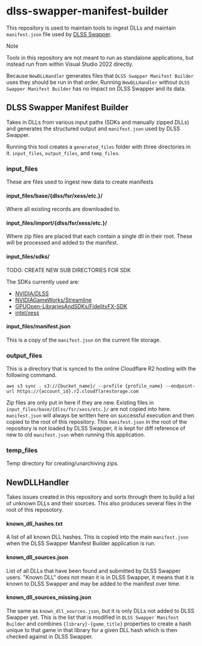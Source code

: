 # dlss-swapper-manifest-builder

This repository is used to maintain tools to ingest DLLs and maintain `manifest.json` file used by [DLSS Swapper](https://github.com/beeradmoore/dlss-swapper).

> [!NOTE]  
> Tools in this repository are not meant to run as standalone applications, but instead run from within Visual Studio 2022 directly.

Because `NewDLLHandler` generates files that `DLSS Swapper Manifest Builder` uses they should be run in that order. Running `NewDLLHandler` without `DLSS Swapper Manifest Builder` has no impact on DLSS Swapper and its data.

## DLSS Swapper Manifest Builder 

Takes in DLLs from various input paths (SDKs and manually zipped DLLs) and generates the structured output and `manifest.json` used by DLSS Swapper.

Running this tool creates a `generated_files` folder with three directories in it. `input_files`, `output_files`, and `temp_files`.

### input_files
These are files used to ingest new data to create manifests

#### input_files/base/{dlss/fsr/xess/etc.}/
Where all existing records are downloaded to.

#### input_files/import/{dlss/fsr/xess/etc.}/
Where zip files are placed that each contain a single dll in their root. These will be processed and added to the manifest.

#### input_files/sdks/

TODO: CREATE NEW SUB DIRECTORIES FOR SDK

The SDKs currently used are:

- [NVIDIA/DLSS](https://github.com/NVIDIA/DLSS)
- [NVIDIAGameWorks/Streamline](https://github.com/NVIDIAGameWorks/Streamline)
- [GPUOpen-LibrariesAndSDKs/FidelityFX-SDK](https://github.com/GPUOpen-LibrariesAndSDKs/FidelityFX-SDK)
- [intel/xess](https://github.com/intel/xess)

#### input_files/manifest.json

This is a copy of the `manifest.json` on the current file storage.

### output_files

This is a directory that is synced to the online Cloudflare R2 hosting with the following command.

```
aws s3 sync . s3://{bucket_name}/ --profile {profile_name} --endpoint-url https://{account_id}.r2.cloudflarestorage.com
```

Zip files are only put in here if they are new. Existing files in `input_files/base/{dlss/fsr/xess/etc.}/` are not copied into here.
`manifest.json` will always be written here on successful execution and then copied to the root of this repository. This `manifest.json` in the root of the repository is not loaded by DLSS Swapper, it is kept for diff reference of new to old `manifest.json` when running this application.

### temp_files

Temp directory for creating/unarchiving zips.

## NewDLLHandler 

Takes issues created in this repository and sorts through them to build a list of unknown DLLs and their sources. This also produces several files in the root of this reposotory.

#### known_dll_hashes.txt

A list of all known DLL hashes. This is copied into the main `manifest.json` when the DLSS Swapper Manifest Builder  application is run.


#### known_dll_sources.json

List of all DLLs that have been found and submitted by DLSS Swapper users. "Known DLL" does not mean it is in DLSS Swapper, it means that it is known to DLSS Swapper and may be added to the manifest over time.


#### known_dll_sources_missing.json

The same as `known_dll_sources.json`, but it is only DLLs not added to DLSS Swapper yet. This is the list that is modified in `DLSS Swapper Manifest Builder` and combines `{library}-{game_title}` properties to create a hash unique to that game in that library for a given DLL hash which is then checked against in DLSS Swapper.